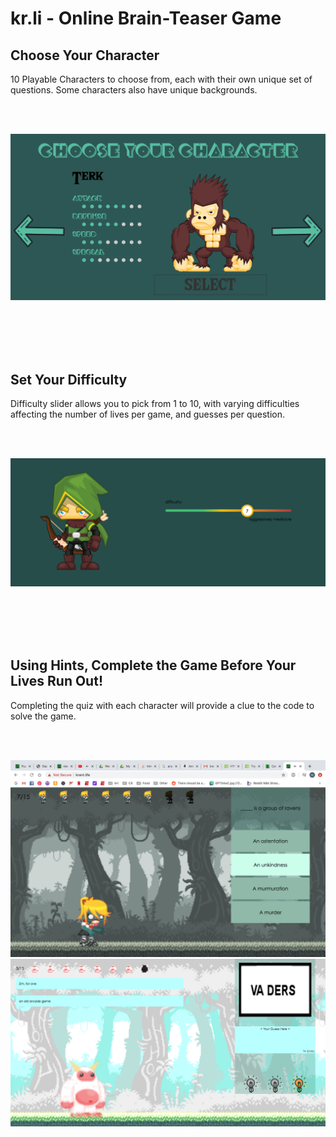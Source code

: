 # kr.li - Online Brain-Teaser Game


## Choose Your Character
10 Playable Characters to choose from, each with their own unique set of questions.  Some characters also have unique backgrounds.

<br><br>

<img src="https://raw.githubusercontent.com/matt-t2/kr.li/master/img/design_process/website/website1.png" alt="Character Selection" width="600">

<br><br><br><br>

## Set Your Difficulty
Difficulty slider allows you to pick from 1 to 10, with varying difficulties affecting the number of lives per game, and guesses per question.

<br><br>

<img src="https://raw.githubusercontent.com/matt-t2/kr.li/master/img/design_process/website/website5.png" alt="Setting Difficulty" width="600">

<br><br><br><br>

## Using Hints, Complete the Game Before Your Lives Run Out!
Completing the quiz with each character will provide a clue to the code to solve the game.

<br><br>

<img src="https://raw.githubusercontent.com/matt-t2/kr.li/master/img/design_process/website/website2.png" alt="Gameplay" width="600">

<img src="https://raw.githubusercontent.com/matt-t2/kr.li/master/img/design_process/website/website6.png" alt="Gameplay" width="600">
